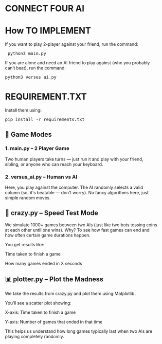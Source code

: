 # CONNECT FOUR AI
# How TO IMPLEMENT
  If you want to play 2-player against your friend, run the command:
<pre> python3 main.py </pre>
  If you are alone and need an AI friend to play against (who you probably can’t beat), run the command:
  
  <pre>python3 versus_ai.py</pre>

# REQUIREMENT.TXT
Install them using:

<pre>pip install -r requirements.txt</pre>

## 🧠 Game Modes
 ### 1. main.py – 2 Player Game
Two human players take turns — just run it and play with your friend, sibling, or anyone who can reach your keyboard.

 ### 2. versus_ai.py – Human vs AI
Here, you play against the computer. The AI randomly selects a valid column (so, it's beatable — don't worry). No fancy algorithms here, just simple random moves.

## 🧪 crazy.py – Speed Test Mode

We simulate 1000+ games between two AIs (just like two bots tossing coins at each other until one wins).
 Why? To see how fast games can end and how often certain game durations happen.

You get results like:

Time taken to finish a game

How many games ended in X seconds

## 📊 plotter.py – Plot the Madness
We take the results from crazy.py and plot them using Matplotlib.

You’ll see a scatter plot showing:

X-axis: Time taken to finish a game

Y-axis: Number of games that ended in that time

This helps us understand how long games typically last when two AIs are playing completely randomly.

